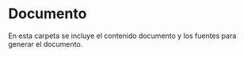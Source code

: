 # Documento

En esta carpeta se incluye el contenido documento y los fuentes para generar el documento.